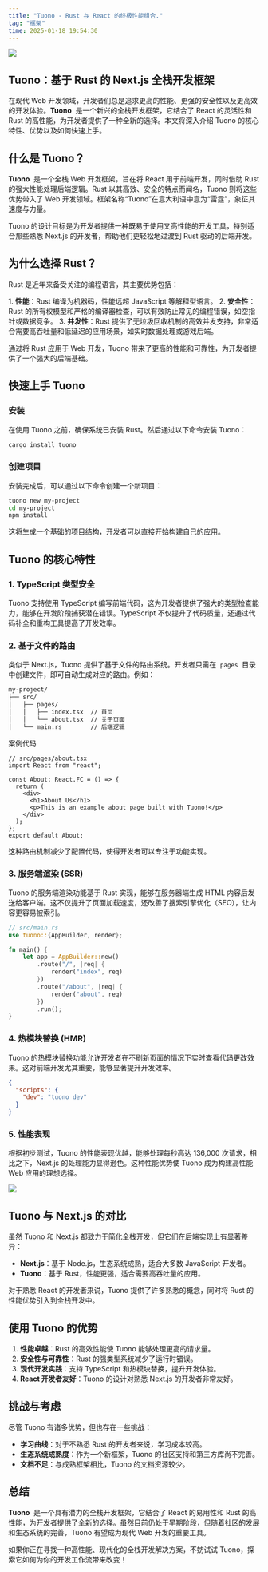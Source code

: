 ```yaml
---
title: "Tuono - Rust 与 React 的终极性能组合."
tag: "框架"
time: 2025-01-18 19:54:30
---
```


<img src="../imgs/136/19.webp" />

## Tuono：基于 Rust 的 Next.js 全栈开发框架

在现代 Web 开发领域，开发者们总是追求更高的性能、更强的安全性以及更高效的开发体验。**Tuono**  是一个新兴的全栈开发框架，它结合了 React 的灵活性和 Rust 的高性能，为开发者提供了一种全新的选择。本文将深入介绍 Tuono 的核心特性、优势以及如何快速上手。

## 什么是 Tuono？

**Tuono**  是一个全栈 Web 开发框架，旨在将 React 用于前端开发，同时借助 Rust 的强大性能处理后端逻辑。Rust 以其高效、安全的特点而闻名，Tuono 则将这些优势带入了 Web 开发领域。框架名称“Tuono”在意大利语中意为“雷霆”，象征其速度与力量。

Tuono 的设计目标是为开发者提供一种既易于使用又高性能的开发工具，特别适合那些熟悉 Next.js 的开发者，帮助他们更轻松地过渡到 Rust 驱动的后端开发。

## 为什么选择 Rust？

Rust 是近年来备受关注的编程语言，其主要优势包括：

1. **性能**：Rust 编译为机器码，性能远超 JavaScript 等解释型语言。
2. **安全性**：Rust 的所有权模型和严格的编译器检查，可以有效防止常见的编程错误，如空指针或数据竞争。
3. **并发性**：Rust 提供了无垃圾回收机制的高效并发支持，非常适合需要高吞吐量和低延迟的应用场景，如实时数据处理或游戏后端。

通过将 Rust 应用于 Web 开发，Tuono 带来了更高的性能和可靠性，为开发者提供了一个强大的后端基础。

## 快速上手 Tuono

### 安装

在使用 Tuono 之前，确保系统已安装 Rust。然后通过以下命令安装 Tuono：

```sh
cargo install tuono
```

### 创建项目

安装完成后，可以通过以下命令创建一个新项目：

```sh
tuono new my-project
cd my-project
npm install
```

这将生成一个基础的项目结构，开发者可以直接开始构建自己的应用。

## Tuono 的核心特性

### 1. TypeScript 类型安全

Tuono 支持使用 TypeScript 编写前端代码，这为开发者提供了强大的类型检查能力，能够在开发阶段捕获潜在错误。TypeScript 不仅提升了代码质量，还通过代码补全和重构工具提高了开发效率。

### 2. 基于文件的路由

类似于 Next.js，Tuono 提供了基于文件的路由系统。开发者只需在  `pages`  目录中创建文件，即可自动生成对应的路由。例如：

```sh
my-project/
├── src/
│   ├── pages/
│   │   ├── index.tsx  // 首页
│   │   └── about.tsx  // 关于页面
│   └── main.rs        // 后端逻辑
```

案例代码

```tsx
// src/pages/about.tsx
import React from "react";

const About: React.FC = () => {
  return (
    <div>
      <h1>About Us</h1>
      <p>This is an example about page built with Tuono!</p>
    </div>
  );
};
export default About;
```

这种路由机制减少了配置代码，使得开发者可以专注于功能实现。

### 3. 服务端渲染 (SSR)

Tuono 的服务端渲染功能基于 Rust 实现，能够在服务器端生成 HTML 内容后发送给客户端。这不仅提升了页面加载速度，还改善了搜索引擎优化（SEO），让内容更容易被索引。

```rs
// src/main.rs
use tuono::{AppBuilder, render};

fn main() {
    let app = AppBuilder::new()
        .route("/", |req| {
            render("index", req)
        })
        .route("/about", |req| {
            render("about", req)
        })
        .run();
}
```

### 4. 热模块替换 (HMR)

Tuono 的热模块替换功能允许开发者在不刷新页面的情况下实时查看代码更改效果。这对前端开发尤其重要，能够显著提升开发效率。

```json
{
  "scripts": {
    "dev": "tuono dev"
  }
}
```

### 5. 性能表现

根据初步测试，Tuono 的性能表现优越，能够处理每秒高达 136,000 次请求，相比之下，Next.js 的处理能力显得逊色。这种性能优势使 Tuono 成为构建高性能 Web 应用的理想选择。

<img src="../imgs/134/03.png" />

## Tuono 与 Next.js 的对比

虽然 Tuono 和 Next.js 都致力于简化全栈开发，但它们在后端实现上有显著差异：

- **Next.js**：基于 Node.js，生态系统成熟，适合大多数 JavaScript 开发者。
- **Tuono**：基于 Rust，性能更强，适合需要高吞吐量的应用。

对于熟悉 React 的开发者来说，Tuono 提供了许多熟悉的概念，同时将 Rust 的性能优势引入到全栈开发中。

## 使用 Tuono 的优势

1. **性能卓越**：Rust 的高效性能使 Tuono 能够处理更高的请求量。
2. **安全性与可靠性**：Rust 的强类型系统减少了运行时错误。
3. **现代开发实践**：支持 TypeScript 和热模块替换，提升开发体验。
4. **React 开发者友好**：Tuono 的设计对熟悉 Next.js 的开发者非常友好。

## 挑战与考虑

尽管 Tuono 有诸多优势，但也存在一些挑战：

- **学习曲线**：对于不熟悉 Rust 的开发者来说，学习成本较高。
- **生态系统成熟度**：作为一个新框架，Tuono 的社区支持和第三方库尚不完善。
- **文档不足**：与成熟框架相比，Tuono 的文档资源较少。

## 总结

**Tuono**  是一个具有潜力的全栈开发框架，它结合了 React 的易用性和 Rust 的高性能，为开发者提供了全新的选择。虽然目前仍处于早期阶段，但随着社区的发展和生态系统的完善，Tuono 有望成为现代 Web 开发的重要工具。

如果你正在寻找一种高性能、现代化的全栈开发解决方案，不妨试试 Tuono，探索它如何为你的开发工作流带来改变！
